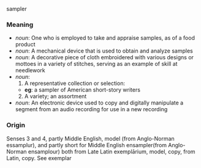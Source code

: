 sampler
### Meaning
+ _noun_: One who is employed to take and appraise samples, as of a food product
+ _noun_: A mechanical device that is used to obtain and analyze samples
+ _noun_: A decorative piece of cloth embroidered with various designs or mottoes in a variety of stitches, serving as an example of skill at needlework
+ _noun_:
   1. A representative collection or selection:
    + __eg__: a sampler of American short-story writers
   2. A variety; an assortment
+ _noun_: An electronic device used to copy and digitally manipulate a segment from an audio recording for use in a new recording

### Origin

Senses 3 and 4, partly Middle English, model (from Anglo-Norman essamplur), and partly short for Middle English ensampler(from Anglo-Norman ensamplour) both from Late Latin exemplārium, model, copy, from Latin, copy. See exemplar

